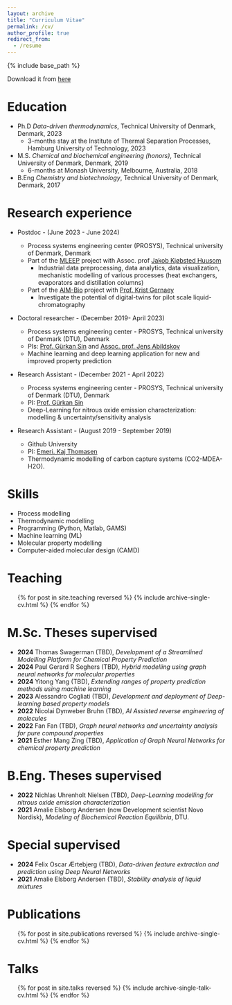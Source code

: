 ```yaml
---
layout: archive
title: "Curriculum Vitae"
permalink: /cv/
author_profile: true
redirect_from:
  - /resume
---
```


{% include base_path %}

Download it from [here](/files/cv_adem.pdf)

Education
======
* Ph.D *Data-driven thermodynamics*, Technical University of Denmark, Denmark, 2023
  * 3-months stay at the Institute of Thermal Separation Processes, Hamburg University of Technology, 2023
* M.S. *Chemical and biochemical engineering (honors)*, Technical University of Denmark, Denmark, 2019
  * 6-months at Monash University, Melbourne, Australia, 2018
* B.Eng *Chemistry and biotechnology*, Technical University of Denmark, Denmark, 2017

Research experience
======
* Postdoc - (June 2023 - June 2024)
  * Process systems engineering center (PROSYS), Technical university of Denmark, Denmark
  * Part of the [MLEEP](https://mleep.dk/) project with Assoc. prof [Jakob Kjøbsted Huusom](https://orbit.dtu.dk/en/persons/jakob-kj%C3%B8bsted-huusom)
    * Industrial data preprocessing, data analytics, data visualization, mechanistic modelling of various processes (heat exchangers, evaporators and distillation columns)
  * Part of the [AIM-Bio](https://aim-bio.ncsu.edu/) project with [Prof. Krist Gernaey](https://orbit.dtu.dk/en/persons/krist-victor-bernard-gernaey) 
    * Investigate the potential of digital-twins for pilot scale liquid-chromatography 

* Doctoral researcher - (December 2019- April 2023)
  * Process systems engineering center - PROSYS, Technical university of Denmark (DTU), Denmark
  * PIs: [Prof. Gürkan Sin](https://orbit.dtu.dk/en/persons/g%C3%BCrkan-sin) and [Assoc. prof. Jens Abildskov](https://orbit.dtu.dk/en/persons/jens-abildskov)
  * Machine learning and deep learning application for new and improved property prediction

* Research Assistant - (December 2021 - April 2022)
  * Process systems engineering center - PROSYS, Technical university of Denmark (DTU), Denmark
  * PI: [Prof. Gürkan Sin](https://orbit.dtu.dk/en/persons/g%C3%BCrkan-sin)
  * Deep-Learning for nitrous oxide emission characterization: modelling & uncertainty/sensitivity analysis

* Research Assistant - (August 2019 - September 2019)
  * Github University
  * PI: [Emeri. Kaj Thomasen](https://www.dtu.dk/english/person/kaj-thomsen?id=2471&entity=profile)
  * Thermodynamic modelling of carbon capture systems (CO2-MDEA-H2O).
  
Skills
======
* Process modelling
* Thermodynamic modelling
* Programming (Python, Matlab, GAMS)
* Machine learning (ML)
* Molecular property modelling
* Computer-aided molecular design (CAMD)

Teaching
======
  <ul>{% for post in site.teaching reversed %}
    {% include archive-single-cv.html %}
  {% endfor %}</ul>

M.Sc. Theses supervised
======
* **2024** Thomas Swagerman (TBD), *Development of a Streamlined Modelling Platform for Chemical Property Prediction*
* **2024** Paul Gerard R Seghers (TBD), *Hybrid modelling using graph neural networks for molecular properties*
* **2024** Yitong Yang (TBD), *Extending ranges of property prediction methods using machine learning* 
* **2023** Alessandro Cogliati (TBD), *Development and deployment of Deep-learning based property models*
* **2022** Nicolai Dynweber Bruhn (TBD), *AI Assisted reverse engineering of molecules*
* **2022** Fan Fan (TBD), *Graph neural networks and uncertainty analysis for pure compound properties*
* **2021** Esther Mang Zing (TBD), *Application of Graph Neural Networks for chemical property prediction*


B.Eng. Theses supervised
======
* **2022** Nichlas Uhrenholt Nielsen (TBD), *Deep-Learning modelling for nitrous oxide  emission characterization*
* **2021** Amalie Elsborg Andersen (now Development scientist Novo Nordisk), *Modeling of Biochemical Reaction Equilibria*, DTU.

Special supervised
======
* **2024** Felix Oscar Ærtebjerg (TBD), *Data-driven feature extraction and prediction using Deep Neural Networks*
* **2021** Amalie Elsborg Andersen (TBD), *Stability analysis of liquid mixtures*

Publications
======
  <ul>{% for post in site.publications reversed %}
    {% include archive-single-cv.html %}
  {% endfor %}</ul>
  
Talks
======
  <ul>{% for post in site.talks reversed %}
    {% include archive-single-talk-cv.html  %}
  {% endfor %}</ul>
  

  
